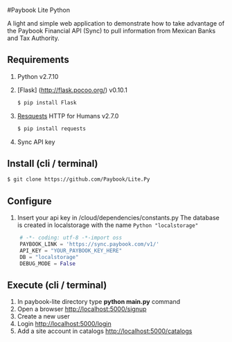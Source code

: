 #Paybook Lite Python

A light and simple web application to demonstrate how to take advantage of the Paybook Financial API (Sync) to pull information from Mexican Banks and Tax Authority.

## Requirements
1. Python v2.7.10
2. [Flask] (http://flask.pocoo.org/) v0.10.1
   
    ```sh
    $ pip install Flask
    ```
3. [Resquests](http://docs.python-requests.org/en/master/) HTTP for Humans v2.7.0
   
    ```sh
    $ pip install requests
    ```
4. Sync API key 

## Install (cli / terminal)

```sh
$ git clone https://github.com/Paybook/Lite.Py
```

## Configure
1. Insert your api key in /cloud/dependencies/constants.py
   The database is created in localstorage with the name ```Python "localstorage"```
```Python
  	# -​*- coding: utf-8 -*​-import oss
	PAYBOOK_LINK = 'https://sync.paybook.com/v1/'
	API_KEY = "YOUR_PAYBOOK_KEY_HERE"
	DB = "localstorage"
	DEBUG_MODE = False
```

## Execute (cli / terminal)
1. In paybook-lite directory type **python main.py** command
2. Open a browser [http://localhost:5000/signup](http://localhost:5000/signup)
3. Create a new user 
4. Login [http://localhost:5000/login](http://localhost:5000/login)
5. Add a site account in catalogs [http://localhost:5000/catalogs](http://localhost:5000/catalogs)

